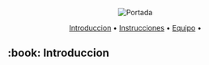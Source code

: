 <p align="center">
  <img src="https://github.com/JuditRoca/GPT_Googler/blob/main/src/static/header.png" alt="Portada"/>
</p>
<p align="center"> 
  <a href="#Introduccion">Introduccion</a> •
  <a href="#Instrucciones">Instrucciones</a> •
  <a href="#Equipo">Equipo</a> •
</p>
<h2 id="Introduccion">:book: Introduccion </h2>
